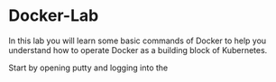 # Docker-Lab
In this lab you will learn some basic commands of Docker to help you understand how to operate Docker as a building block of Kubernetes.

Start by opening putty and logging into the 
